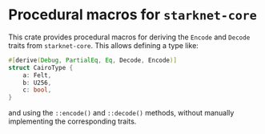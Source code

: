 # Procedural macros for `starknet-core`

This crate provides procedural macros for deriving the `Encode` and `Decode` traits from `starknet-core`. This allows defining a type like:

```rust
#[derive(Debug, PartialEq, Eq, Decode, Encode)]
struct CairoType {
    a: Felt,
    b: U256,
    c: bool,
}
```

and using the `::encode()` and `::decode()` methods, without manually implementing the corresponding traits.
